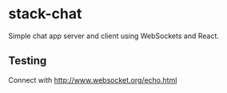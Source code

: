 # stack-chat

Simple chat app server and client using WebSockets and React.

## Testing

Connect with http://www.websocket.org/echo.html
